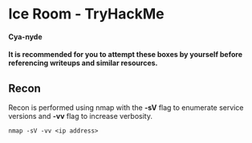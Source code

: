 Ice Room - TryHackMe
====================

#### Cya-nyde

**It is recommended for you to attempt these boxes by yourself before referencing writeups and similar resources.**

## Recon

Recon is performed using nmap with the **-sV** flag to enumerate service versions and **-vv** flag to increase verbosity.

<code>nmap -sV -vv \<ip address></code>
